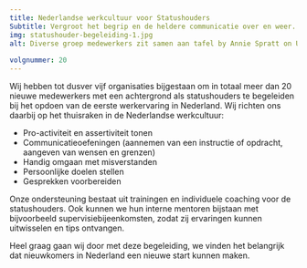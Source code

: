 ```yaml
---
title: Nederlandse werkcultuur voor Statushouders
Subtitle: Vergroot het begrip en de heldere communicatie over en weer.
img: statushouder-begeleiding-1.jpg
alt: Diverse groep medewerkers zit samen aan tafel by Annie Spratt on Unsplash
  
volgnummer: 20
---
```


Wij hebben tot dusver vijf organisaties bijgestaan om in totaal meer dan 20 nieuwe medewerkers met een achtergrond als statushouders te begeleiden bij het opdoen van de eerste werkervaring in Nederland. Wij richten ons daarbij op het thuisraken in de Nederlandse werkcultuur: 

* Pro-activiteit en assertiviteit tonen
* Communicatieoefeningen (aannemen van een instructie of opdracht, aangeven van wensen en grenzen)
* Handig omgaan met misverstanden
* Persoonlijke doelen stellen
* Gesprekken voorbereiden

Onze ondersteuning bestaat uit trainingen en individuele coaching voor de statushouders. Ook kunnen we hun interne mentoren bijstaan met bijvoorbeeld supervisiebijeenkomsten, zodat zij ervaringen kunnen uitwisselen en tips ontvangen.


Heel graag gaan wij door met deze begeleiding, we vinden het belangrijk dat nieuwkomers in Nederland een nieuwe start kunnen maken.